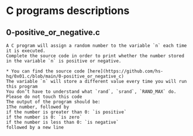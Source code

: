 # C programs descriptions

## 0-positive_or_negative.c
	A C program will assign a random number to the variable `n` each time it is executed. 
	Complete the source code in order to print whether the number stored in the variable `n` is positive or negative.
	
	* You can find the source code [here](https://github.com/hs-hq/0x01.c/blob/main/0-positive_or_negative_c)
	The variable `n` will store a different value every time you will run this program
	You don’t have to understand what `rand`, `srand`, `RAND_MAX` do. Please do not touch this code
	The output of the program should be:
	1The number, followed by
	if the number is greater than 0: `is positive`
	if the number is 0: `is zero`
	if the number is less than 0: `is negative`
	followed by a new line
